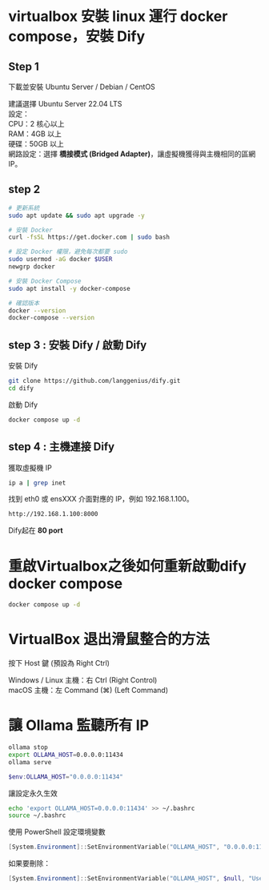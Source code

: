 # virtualbox 安裝 linux 運行 docker compose，安裝 Dify  

## Step 1  

下載並安裝 Ubuntu Server / Debian / CentOS

建議選擇 Ubuntu Server 22.04 LTS  
設定：  
CPU：2 核心以上  
RAM：4GB 以上  
硬碟：50GB 以上  
網路設定：選擇 **橋接模式 (Bridged Adapter)**，讓虛擬機獲得與主機相同的區網 IP。  

## step 2  

```sh
# 更新系統
sudo apt update && sudo apt upgrade -y

# 安裝 Docker
curl -fsSL https://get.docker.com | sudo bash

# 設定 Docker 權限，避免每次都要 sudo
sudo usermod -aG docker $USER
newgrp docker

# 安裝 Docker Compose
sudo apt install -y docker-compose

# 確認版本
docker --version
docker-compose --version

```

## step 3 : 安裝 Dify / 啟動 Dify  

安裝 Dify  
```sh
git clone https://github.com/langgenius/dify.git
cd dify
```
啟動 Dify  
```sh
docker compose up -d
```

## step 4 : 主機連接 Dify  

獲取虛擬機 IP  

```sh  
ip a | grep inet
```
找到 eth0 或 ensXXX 介面對應的 IP，例如 192.168.1.100。  

```sh  
http://192.168.1.100:8000
```
Dify起在 **80 port**  

# 重啟Virtualbox之後如何重新啟動dify docker compose  

```sh
docker compose up -d
```

# VirtualBox 退出滑鼠整合的方法

按下 Host 鍵 (預設為 Right Ctrl)  

Windows / Linux 主機：右 Ctrl (Right Control)  
macOS 主機：左 Command (⌘) (Left Command)  


# 讓 Ollama 監聽所有 IP  

```sh
ollama stop
export OLLAMA_HOST=0.0.0.0:11434
ollama serve
```
```powershell
$env:OLLAMA_HOST="0.0.0.0:11434"
```

讓設定永久生效  
```sh
echo 'export OLLAMA_HOST=0.0.0.0:11434' >> ~/.bashrc
source ~/.bashrc
```

使用 PowerShell 設定環境變數
```powershell
[System.Environment]::SetEnvironmentVariable("OLLAMA_HOST", "0.0.0.0:11434", "User")
```
如果要刪除：
```powershell
[System.Environment]::SetEnvironmentVariable("OLLAMA_HOST", $null, "User")
```